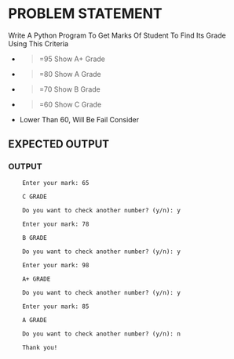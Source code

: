 # PROBLEM STATEMENT
Write A Python Program To Get Marks Of Student To Find Its Grade <br>
Using This Criteria <br>
- >=95 Show A+ Grade
- >=80 Show A Grade
- >=70 Show B Grade
- >=60 Show C Grade
- Lower Than 60, Will Be Fail Consider



## EXPECTED OUTPUT

### OUTPUT 
        
        Enter your mark: 65

        C GRADE

        Do you want to check another number? (y/n): y

        Enter your mark: 78

        B GRADE

        Do you want to check another number? (y/n): y

        Enter your mark: 98

        A+ GRADE

        Do you want to check another number? (y/n): y

        Enter your mark: 85

        A GRADE

        Do you want to check another number? (y/n): n

        Thank you!
